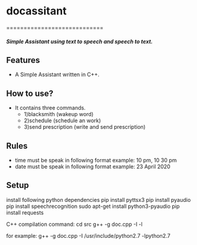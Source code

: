 # docassitant
============================
##### Simple Assistant using text to speech and speech to text.

## Features
* A Simple Assistant written in C++.

## How to use?
* It contains three commands.
    * 1)blacksmith (wakeup word)
    * 2)schedule (schedule an work)
    * 3)send prescription (write and send prescription)

## Rules
* time must be speak in following format
    example: 10 pm, 10 30 pm
* date must be speak in following format
    example: 23 April 2020

## Setup
install following python dependencies
pip install pyttsx3
pip install pyaudio
pip install speechrecognition
sudo apt-get install python3-pyaudio
pip install requests

C++ compilation command:
cd src
g++ -g doc.cpp -I <include path> -l<python version>

for example:
g++ -g doc.cpp -I /usr/include/python2.7 -lpython2.7